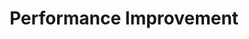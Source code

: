 ---
layout: sub-service
order: 1
title: "Performance Improvement"
parent: "Operational Excellence"
description: "At SLKone, we drive real-world solutions that boost your bottom line. Our Performance Improvement service focuses on optimizing your operations, from supply chain enhancements to digital transformations, turning challenges into competitive advantages."
approach: "We become an extension of your team, working hands-on to implement improvements that deliver tangible results. Our data-driven methodology identifies key areas for enhancement and develops tailored strategies to maximize efficiency and effectiveness."
intro: "Transforming operations into competitive advantages through optimized processes and digital enhancements."
focus_areas:
  - title: "Process Optimization"
    content: "Analyze and redesign core business processes to eliminate waste, reduce variability, and enhance overall efficiency."
    icon: "fa-gears"
  - title: "Lean Six Sigma Implementation"
    content: "Deploy Lean Six Sigma methodologies to drive continuous improvement and operational excellence across your organization."
    icon: "fa-diamond"
  - title: "Performance Metrics and KPI Development"
    content: "Identify, track, and optimize the key performance indicators that truly drive your business success."
    icon: "fa-chart-column"
  - title: "Operational Cost Reduction"
    content: "Identify and implement sustainable cost reduction strategies without compromising quality or customer satisfaction."
    icon: "fa-sack-dollar"
  - title: "Capacity Planning and Optimization"
    content: "Optimize resource allocation and capacity utilization to meet demand fluctuations efficiently."
    icon: "fa-cubes"
why_choose:
  - "Hands-on implementation expertise"
  - "Data-driven decision making"
  - "Cross-industry insights"
  - "Measurable, bottom-line results"
cta: "Contact us to learn how our Performance Improvement services can transform your operations and drive sustainable growth."
icon: "fa-gauge-simple-max"
color: "blush"
image: "/assets/images/backgrounds/performance-improvement.webp"
permalink: /services/operational-excellence/performance-improvement
redirect_to: /services/operational-excellence#performance-improvement
---